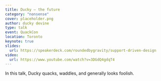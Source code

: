 ```yaml
---
title: Ducky – the future
category: "nonsense"
cover: placeholder.png
author: ducky devine
type: talk
event: QuackCon
location: Toronto
keynote: true
slides:
  url: https://speakerdeck.com/roundedbygravity/support-driven-design
video:
  url: https://www.youtube.com/watch?v=3DGdQ4gdqT4
---
```


In this talk, Ducky quacks, waddles, and generally looks foolish.
